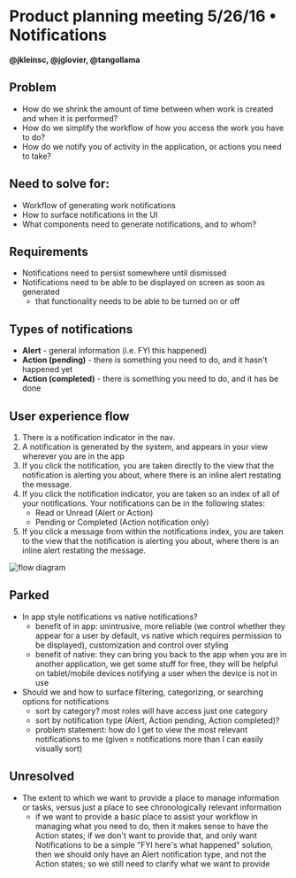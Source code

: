 # Product planning meeting 5/26/16 • Notifications

**@jkleinsc, @jglovier, @tangollama**

## Problem
- How do we shrink the amount of time between when work is created and when it is performed?
- How do we simplify the workflow of how you access the work you have to do?
- How do we notify you of activity in the application, or actions you need to take?

## Need to solve for:
- Workflow of generating work notifications
- How to surface notifications in the UI
- What components need to generate notifications, and to whom?


## Requirements

- Notifications need to persist somewhere until dismissed
- Notifications need to be able to be displayed on screen as soon as generated
	- that functionality needs to be able to be turned on or off

## Types of notifications
- **Alert** - general information (i.e. FYI this happened)
- **Action (pending)** - there is something you need to do, and it hasn't happened yet
- **Action (completed)** - there is something you need to do, and it has be done

## User experience flow

1. There is a notification indicator in the nav.
2. A notification is generated by the system, and appears in your view wherever you are in the app
3. If you click the notification, you are taken directly to the view that the notification is alerting you about, where there is an inline alert restating the message.
4. If you click the notification indicator, you are taken so an index of all of your notifications. Your notifications can be in the following states:
	- Read or Unread (Alert or Action)
	- Pending or Completed (Action notification only)
5. If you click a message from within the notifications index, you are taken to the view that the notification is alerting you about, where there is an inline alert restating the message.

![flow diagram](https://cloud.githubusercontent.com/assets/1319791/15597050/7afa8a3c-239a-11e6-871a-b14b62629bd0.png)

## Parked
- In app style notifications vs native notifications?
	- benefit of in app: unintrusive, more reliable (we control whether they appear for a user by default, vs native which requires permission to be displayed), customization and control over styling
	- benefit of native: they can bring you back to the app when you are in another application, we get some stuff for free, they will be helpful on tablet/mobile devices notifying a user when the device is not in use
- Should we and how to surface filtering, categorizing, or searching options for notifications
	- sort by category? most roles will have access just one category
	- sort by notification type (Alert, Action pending, Action completed)?
	- problem statement: how do I get to view the most relevant notifications to me (given `n` notifications more than I can easily visually sort)

## Unresolved
- The extent to which we want to provide a place to manage information or tasks, versus just a place to see chronologically relevant information
	- if we want to provide a basic place to assist your workflow in managing what you need to do, then it makes sense to have the Action states; if we don't want to provide that, and only want Notifications to be a simple "FYI here's what happened" solution, then we should only have an Alert notification type, and not the Action states; so we still need to clarify what we want to provide
